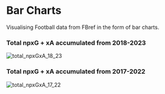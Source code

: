 # Bar Charts
Visualising Football data from FBref in the form of bar charts.

### Total npxG + xA accumulated from 2018-2023
![total_npxGxA_18_23](https://github.com/KeilanKenny/Football/assets/115564650/0690f3c9-a98a-4282-ade8-d60d7164d651)

### Total npxG + xA accumulated from 2017-2022
![total_npxGxA_17_22](https://github.com/KeilanKenny/Football/assets/115564650/811529b4-7423-4bd5-8f0d-fd614b9559cb)






